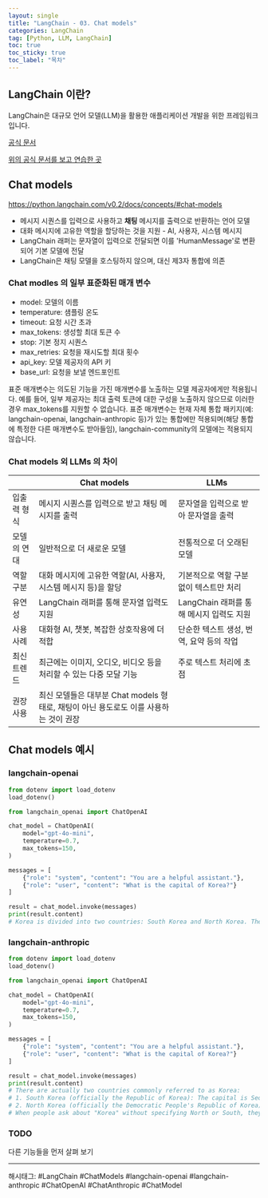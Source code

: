 ```yaml
---
layout: single
title: "LangChain - 03. Chat models" 
categories: LangChain
tag: [Python, LLM, LangChain]
toc: true
toc_sticky: true
toc_label: "목차"
---
```


## LangChain 이란?

LangChain은 대규모 언어 모델(LLM)을 활용한 애플리케이션 개발을 위한 프레임워크입니다.

[공식 문서](https://python.langchain.com/v0.2/docs/introduction/)

[위의 공식 문서를 보고 연습한 곳](https://github.com/just-record/langchain_practice)

## Chat models

<https://python.langchain.com/v0.2/docs/concepts/#chat-models>

- 메시지 시퀀스를 입력으로 사용하고 **채팅** 메시지를 출력으로 반환하는 언어 모델
- 대화 메시지에 고유한 역할을 할당하는 것을 지원 - AI, 사용자, 시스템 메시지
- LangChain 래퍼는 문자열이 입력으로 전달되면 이를 'HumanMessage'로 변환되어 기본 모델에 전달
- LangChain은 채팅 모델을 호스팅하지 않으며, 대신 제3자 통합에 의존

### Chat modles 의 일부 표준화된 매개 변수

- model: 모델의 이름
- temperature: 샘플링 온도
- timeout: 요청 시간 초과
- max_tokens: 생성할 최대 토큰 수
- stop: 기본 정지 시퀀스
- max_retries: 요청을 재시도할 최대 횟수
- api_key: 모델 제공자의 API 키
- base_url: 요청을 보낼 엔드포인트

표준 매개변수는 의도된 기능을 가진 매개변수를 노출하는 모델 제공자에게만 적용됩니다. 예를 들어, 일부 제공자는 최대 출력 토큰에 대한 구성을 노출하지 않으므로 이러한 경우 max_tokens를 지원할 수 없습니다. 표준 매개변수는 현재 자체 통합 패키지(예: langchain-openai, langchain-anthropic 등)가 있는 통합에만 적용되며(해당 통합에 특정한 다른 매개변수도 받아들임), langchain-community의 모델에는 적용되지 않습니다.

### Chat models 외 LLMs 의 차이

|  | Chat models | LLMs |
| --- | --- | --- |
|입출력 형식|메시지 시퀀스를 입력으로 받고 채팅 메시지를 출력|문자열을 입력으로 받아 문자열을 출력|
|모델의 연대|일반적으로 더 새로운 모델|전통적으로 더 오래된 모델|
|역할 구분|대화 메시지에 고유한 역할(AI, 사용자, 시스템 메시지 등)을 할당|기본적으로 역할 구분 없이 텍스트만 처리|
|유연성|LangChain 래퍼를 통해 문자열 입력도 지원|LangChain 래퍼를 통해 메시지 입력도 지원|
|사용 사례|대화형 AI, 챗봇, 복잡한 상호작용에 더 적합|단순한 텍스트 생성, 번역, 요약 등의 작업|
|최신 트렌드|최근에는 이미지, 오디오, 비디오 등을 처리할 수 있는 다중 모달 기능|주로 텍스트 처리에 초점|
|권장 사용|최신 모델들은 대부분 Chat models 형태로, 채팅이 아닌 용도로도 이를 사용하는 것이 권장||

## Chat models 예시

### langchain-openai

```python
from dotenv import load_dotenv
load_dotenv()

from langchain_openai import ChatOpenAI

chat_model = ChatOpenAI(
    model="gpt-4o-mini",
    temperature=0.7,
    max_tokens=150,
)    

messages = [
    {"role": "system", "content": "You are a helpful assistant."},
    {"role": "user", "content": "What is the capital of Korea?"}
]

result = chat_model.invoke(messages)
print(result.content)
# Korea is divided into two countries: South Korea and North Korea. The capital of South Korea is Seoul, while the capital of North Korea is Pyongyang.
```

### langchain-anthropic

```python
from dotenv import load_dotenv
load_dotenv()

from langchain_openai import ChatOpenAI

chat_model = ChatOpenAI(
    model="gpt-4o-mini",
    temperature=0.7,
    max_tokens=150,
)    

messages = [
    {"role": "system", "content": "You are a helpful assistant."},
    {"role": "user", "content": "What is the capital of Korea?"}
]

result = chat_model.invoke(messages)
print(result.content)
# There are actually two countries commonly referred to as Korea:
# 1. South Korea (officially the Republic of Korea): The capital is Seoul.
# 2. North Korea (officially the Democratic People's Republic of Korea): The capital is Pyongyang.
# When people ask about "Korea" without specifying North or South, they are often referring to South Korea. In this case, the capital would be Seoul, which is also the largest city in South Korea and one of the largest metropolitan areas in the world.
```

### TODO

다른 기능들을 먼저 살펴 보기

---

해시태그: #LangChain #ChatModels #langchain-openai #langchain-anthropic #ChatOpenAI #ChatAnthropic #ChatModel

